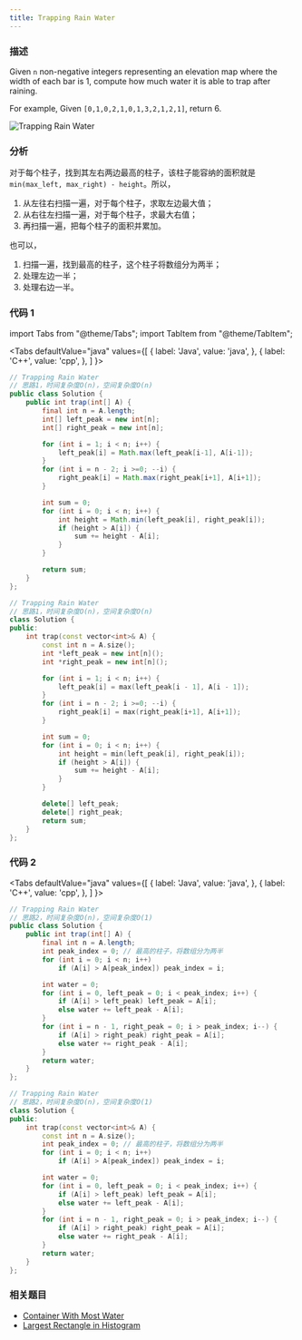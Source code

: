 ```yaml
---
title: Trapping Rain Water
---
```


### 描述

Given `n` non-negative integers representing an elevation map where the width of each bar is 1, compute how much water it is able to trap after raining.

For example,
Given `[0,1,0,2,1,0,1,3,2,1,2,1]`, return 6.

![Trapping Rain Water](/img/trapping-rain-water.png)

### 分析

对于每个柱子，找到其左右两边最高的柱子，该柱子能容纳的面积就是`min(max_left, max_right) - height`。所以，

1. 从左往右扫描一遍，对于每个柱子，求取左边最大值；
1. 从右往左扫描一遍，对于每个柱子，求最大右值；
1. 再扫描一遍，把每个柱子的面积并累加。

也可以，

1. 扫描一遍，找到最高的柱子，这个柱子将数组分为两半；
1. 处理左边一半；
1. 处理右边一半。

### 代码 1

import Tabs from "@theme/Tabs";
import TabItem from "@theme/TabItem";

<Tabs
defaultValue="java"
values={[
{ label: 'Java', value: 'java', },
{ label: 'C++', value: 'cpp', },
]
}>
<TabItem value="java">

```java
// Trapping Rain Water
// 思路1，时间复杂度O(n)，空间复杂度O(n)
public class Solution {
    public int trap(int[] A) {
        final int n = A.length;
        int[] left_peak = new int[n];
        int[] right_peak = new int[n];

        for (int i = 1; i < n; i++) {
            left_peak[i] = Math.max(left_peak[i-1], A[i-1]);
        }
        for (int i = n - 2; i >=0; --i) {
            right_peak[i] = Math.max(right_peak[i+1], A[i+1]);
        }

        int sum = 0;
        for (int i = 0; i < n; i++) {
            int height = Math.min(left_peak[i], right_peak[i]);
            if (height > A[i]) {
                sum += height - A[i];
            }
        }

        return sum;
    }
};
```

</TabItem>
<TabItem value="cpp">

```cpp
// Trapping Rain Water
// 思路1，时间复杂度O(n)，空间复杂度O(n)
class Solution {
public:
    int trap(const vector<int>& A) {
        const int n = A.size();
        int *left_peak = new int[n]();
        int *right_peak = new int[n]();

        for (int i = 1; i < n; i++) {
            left_peak[i] = max(left_peak[i - 1], A[i - 1]);
        }
        for (int i = n - 2; i >=0; --i) {
            right_peak[i] = max(right_peak[i+1], A[i+1]);
        }

        int sum = 0;
        for (int i = 0; i < n; i++) {
            int height = min(left_peak[i], right_peak[i]);
            if (height > A[i]) {
                sum += height - A[i];
            }
        }

        delete[] left_peak;
        delete[] right_peak;
        return sum;
    }
};
```

</TabItem>
</Tabs>

### 代码 2

<Tabs
defaultValue="java"
values={[
{ label: 'Java', value: 'java', },
{ label: 'C++', value: 'cpp', },
]
}>
<TabItem value="java">

```java
// Trapping Rain Water
// 思路2，时间复杂度O(n)，空间复杂度O(1)
public class Solution {
    public int trap(int[] A) {
        final int n = A.length;
        int peak_index = 0; // 最高的柱子，将数组分为两半
        for (int i = 0; i < n; i++)
            if (A[i] > A[peak_index]) peak_index = i;

        int water = 0;
        for (int i = 0, left_peak = 0; i < peak_index; i++) {
            if (A[i] > left_peak) left_peak = A[i];
            else water += left_peak - A[i];
        }
        for (int i = n - 1, right_peak = 0; i > peak_index; i--) {
            if (A[i] > right_peak) right_peak = A[i];
            else water += right_peak - A[i];
        }
        return water;
    }
};
```

</TabItem>
<TabItem value="cpp">

```cpp
// Trapping Rain Water
// 思路2，时间复杂度O(n)，空间复杂度O(1)
class Solution {
public:
    int trap(const vector<int>& A) {
        const int n = A.size();
        int peak_index = 0; // 最高的柱子，将数组分为两半
        for (int i = 0; i < n; i++)
            if (A[i] > A[peak_index]) peak_index = i;

        int water = 0;
        for (int i = 0, left_peak = 0; i < peak_index; i++) {
            if (A[i] > left_peak) left_peak = A[i];
            else water += left_peak - A[i];
        }
        for (int i = n - 1, right_peak = 0; i > peak_index; i--) {
            if (A[i] > right_peak) right_peak = A[i];
            else water += right_peak - A[i];
        }
        return water;
    }
};
```

</TabItem>
</Tabs>

### 相关题目

- [Container With Most Water](../greedy/container-with-most-water.md)
- [Largest Rectangle in Histogram](../stack-and-queue/stack/largest-rectangle-in-histogram.md)
